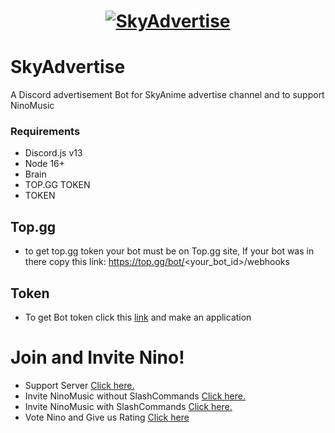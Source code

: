 <h1 align="center">
  <a href="#"><img src="https://i.imgur.com/3DKmQm6.jpg" alt="SkyAdvertise"></a>
</h1>

# SkyAdvertise
A Discord advertisement Bot for SkyAnime advertise channel and to support NinoMusic

### Requirements
- Discord.js v13
- Node 16+
- Brain
- TOP.GG TOKEN
- TOKEN

## Top.gg
- to  get top.gg token your bot must be on Top.gg site, If your bot was in there copy this link: https://top.gg/bot/<your_bot_id>/webhooks

## Token
- To get Bot token click this [link](https://discord.com/developers/applications/) and make an application

# Join and Invite Nino!
- Support Server [Click here.](https://discord.gg/DhszDJGp7g)
- Invite NinoMusic without SlashCommands [Click here.](https://discord.com/oauth2/authorize?client_id=975028020198928404&permissions=3457088&scope=bot)
- Invite NinoMusic with SlashCommands [Click here.](https://discord.com/oauth2/authorize?client_id=975028020198928404&permissions=3457088&scope=bot%20applications.commands)
- Vote Nino and Give us Rating [Click here](https://top.gg/bot/975028020198928404/vote)
